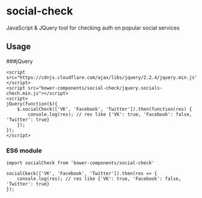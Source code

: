 # social-check
JavaScript & JQuery tool for checking auth on popular social services

## Usage
###jQuery
```
<script src="https://cdnjs.cloudflare.com/ajax/libs/jquery/2.2.4/jquery.min.js"></script>
<script src="bower-components/social-check/jquery.socials-chech.min.js"></script>
<script>
jQuery(function($){
    $.socialCheck(['VK', 'Facebook', 'Twitter']).then(function(res) {
        console.log(res); // res like {'VK': true, 'Facebook': false, 'Twitter': true}
    });
});
</script>
```
### ES6 module
```
import socialCheck from 'bower-components/social-check'

socialCkeck(['VK', 'Facebook', 'Twitter']).then(res => {
    console.log(res); // res like {'VK': true, 'Facebook': false, 'Twitter': true}
});
```
